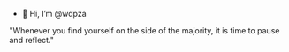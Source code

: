 - 👋 Hi, I’m @wdpza

"Whenever you find yourself on the side of the majority, it is time to pause and reflect."

<!---
wdpza/wdpza is a ✨ special ✨ repository because its `README.md` (this file) appears on your GitHub profile.
You can click the Preview link to take a look at your changes.
--->
